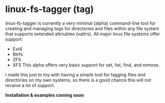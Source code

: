 # linux-fs-tagger (tag)

linux-fs-tagger is currently a very minimal (alpha) command-line tool for
creating and managing tags for directories and files within any file system that
supports extended attriubtes (xattrs).
All major linux file systems offer support:
- Ext4
- Btrfs
- ZFS
- XFS
This alpha offers very basic support for set, list, find, and remove.

I made this just to toy with having a simple tool for tagging files and
directories on my own systems, so there is a good chance this will not receive
a lot of support.

**Installation & examples coming soon**
